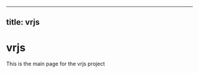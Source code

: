 ------------------
title:  vrjs
------------------
# vrjs
This is the main page for the vrjs project